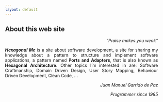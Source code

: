 ```yaml
---
layout: default
---
```


<h2 id="about-this-web-site">About this web site</h2>

<p align="right"><em>“Praise makes you weak”</em></p>

<p align="justify"><strong><em>Hexagonal Me</em></strong> is a site about software development, a site for sharing my knowledge about a pattern to structure and implement software applications, a pattern named <strong>Ports and Adapters</strong>, that is also known as <strong>Hexagonal Architecture</strong>. Other topics I’m interested in are: Software Craftmanship, Domain Driven Design, User Story Mapping, Behaviour Driven Development, Clean Code, …</p>

<p align="right"><em>Juan Manuel Garrido de Paz</em></p>

<p align="right"><em>Programmer since 1985</em></p>
